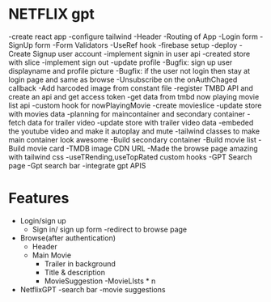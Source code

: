# NETFLIX gpt

-create react app
-configure tailwind
-Header
-Routing of App
-Login form
-SignUp form
-Form Validators
-UseRef hook
-firebase setup
-deploy
-Create Signup user account
-implement signin in user api
-created store with slice
-implement sign out
-update profile
-Bugfix: sign up user displayname and profile picture 
-Bugfix: if the user not login then stay at login page and same as browse
-Unsubscribe on the onAuthChaged callback
-Add harcoded image from constant file
-register TMBD API and create an api and get access token
-get data from tmbd now playing movie list api
-custom hook for nowPlayingMovie
-create movieslice
-update store with movies data
-planning for maincontainer and secondary container
-fetch data for trailer video
-update store with trailer video data
-embeded the youtube video and make it autoplay and mute
-tailwind classes to make main container look awesome
-Build secondary container
-Build movie list
-Build movie card
-TMDB image CDN URL
-Made the browse page amazing with tailwind css
-useTRending,useTopRated custom hooks
-GPT Search page
-Gpt search bar
-integrate gpt APIS

# Features

- Login/sign up
  - Sign in/ sign up form
    -redirect to browse page
- Browse(after authentication)
  - Header
  - Main Movie
    - Trailer in background
    - Title & description
    - MovieSuggestion
      -MovieLIsts \* n
- NetflixGPT
  -search bar
  -movie suggestions
